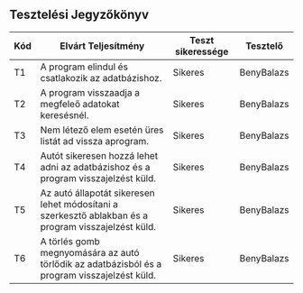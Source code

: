 ## Tesztelési Jegyzőkönyv

 Kód | Elvárt Teljesítmény | Teszt sikeressége | Tesztelő |
| --- | ----------- | ----------- | ----------- |
| T1 | A program elindul és csatlakozik az adatbázishoz. | Sikeres | BenyBalazs |
| T2 | A program visszaadja a megfeleő adatokat keresésnél. | Sikeres | BenyBalazs |
| T3 | Nem létező elem esetén üres listát ad vissza aprogram. | Sikeres | BenyBalazs |
| T4 | Autót sikeresen hozzá lehet adni az adatbázishoz és a program visszajelzést küld. | Sikeres | BenyBalazs |
| T5 | Az autó állapotát sikeresen lehet módosítani a szerkesztő ablakban és a program visszajelzést küld. | Sikeres | BenyBalazs |
| T6 | A törlés gomb megnyomására az autó törlődik az adatbázisból és a program visszajelzést küld. | Sikeres | BenyBalazs |
